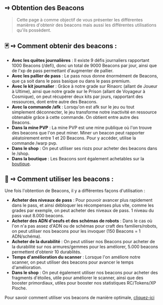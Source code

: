 ## **➺** Obtention des Beacons
> Cette page à comme objectif de vous présenter les différentes manières d'obtenir des beacons mais aussi les différentes utilisations qu'ils possèdent. 

## 🃏 **➺** Comment obtenir des beacons :

- **Avec les quêtes journalières** : Il existe 9 défis journaliers rapportant 1000 Beacons (/defi), donc un total de 9000 Beacons par jour, ainsi que de l'xp de pass permettant d'augmenter de pallier.
- **Avec les pallier de pass** : Le pass nous donne énormément de Beacons, que ça soit dans le pass basique ou dans le pass premium.
- **Avec le kit journalier** : Grâce à notre grade sur Rinaorc (allant de Joueur à Ultime), ainsi que notre grade sur le Prison (allant de Voyageur à Cosmique), on peut récupérer deux kits par jours, rapportant des ressources, dont entre autre des Beacons.
- **Avec la commande /afk** : Lorsqu'on est afk sur le jeu ou tout simplement déconnecter, le jeu transforme notre inactivité en ressource obtenable grâce à cette commande. On obtient entre autre des Beacons.
- **Dans la mine PVP** : La mine PVP est une mine publique où l'on trouve des beacons que l'on peut miner. Miner un beacon peut rapporter aléatoirement entre 1 et 20 Beacons. Pour y accéder, utilise la commande /warp pvp.
- **Dans le shop** : On peut utiliser ses riozs pour acheter des beacons dans le /shop.
- **Dans la boutique** : Les Beacons sont également achetables sur la [boutique](https://store.rinaorc.com).

## 🛒 **➺** Comment utiliser les beacons : 

Une fois l'obtention de Beacons, il y a différentes façons d'utilisation :  

- **Acheter des niveaux de pass** : Pour pouvoir avancer plus rapidement dans le pass, et ainsi débloquer les récompenses plus vite, comme les grades par exemple, on peut acheter des niveaux de pass. 1 niveau du pass vaut 8.000 beacons.
- **Acheter des ADN d'oeufs et des schémas de robots** : Dans le cas où l'on n'a pas assez d'ADN ou de schémas pour craft des familiers/robots, on peut utiliser nos beacons pour les invoquer (150 Beacons = 1 ADN/schéma).
- **Acheter de la durabilité** : On peut utiliser nos Beacons pour acheter de la durabilité sur nos armures/gemmes pour les améliorer, 5.000 beacons permettent d'obtenir 10 durablités.
- **Temps d'amélioration du scanner** : Lorsque l'on améliore notre scanner, on peut utiliser des beacons pour avancer le temps d'amélioration.
- **Dans le shop** : On peut également utiliser nos beacons pour acheter des fragments d'étoiles, utile pour améliorer le scanner, ainsi que des booster primordiaux, utiles pour booster nos statistiques RC/Tokens/XP Pioche.

Pour savoir comment utiliser vos beacons de manière optimale, [cliquez-ici](./frequently_asked_questions.md)
